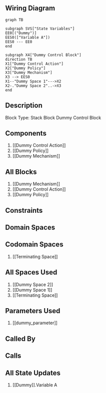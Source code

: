 ## Wiring Diagram

```mermaid
graph TB

subgraph SVS["State Variables"]
EE0[("Dummy")]
EES0(["Variable A"])
EES0 --- EE0
end

subgraph X4["Dummy Control Block"]
direction TB
X1["Dummy Control Action"]
X2["Dummy Policy"]
X3["Dummy Mechanism"]
X3 --> EES0
X1--"Dummy Space 1"--->X2
X2-."Dummy Space 2"..->X3
end
```

## Description

Block Type: Stack Block
Dummy Control Block
## Components
1. [[Dummy Control Action]]
2. [[Dummy Policy]]
3. [[Dummy Mechanism]]

## All Blocks
1. [[Dummy Mechanism]]
2. [[Dummy Control Action]]
3. [[Dummy Policy]]

## Constraints

## Domain Spaces

## Codomain Spaces
1. [[Terminating Space]]

## All Spaces Used
1. [[Dummy Space 2]]
2. [[Dummy Space 1]]
3. [[Terminating Space]]

## Parameters Used
1. [[dummy_parameter]]

## Called By

## Calls

## All State Updates
1. [[Dummy]].Variable A

